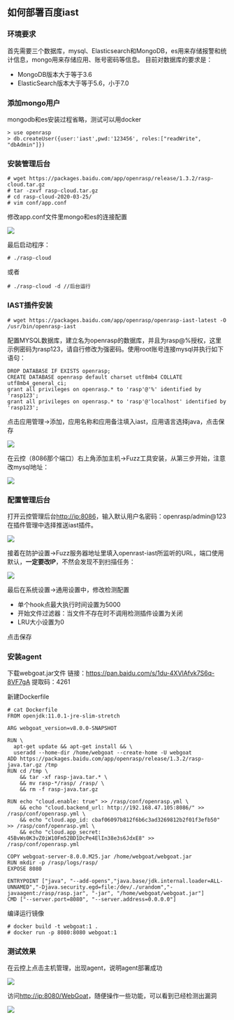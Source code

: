 ## 如何部署百度iast

### 环境要求

首先需要三个数据库，mysql、Elasticsearch和MongoDB，es用来存储报警和统计信息，mongo用来存储应用、账号密码等信息。
目前对数据库的要求是：  

* MongoDB版本大于等于3.6
* ElasticSearch版本大于等于5.6，小于7.0  

### 添加mongo用户  

mongodb和es安装过程省略，测试可以用docker  

```
> use openrasp
> db.createUser({user:'iast',pwd:'123456', roles:["readWrite", "dbAdmin"]})
```  

### 安装管理后台  

```
# wget https://packages.baidu.com/app/openrasp/release/1.3.2/rasp-cloud.tar.gz
# tar -zxvf rasp-cloud.tar.gz
# cd rasp-cloud-2020-03-25/
# vim conf/app.conf
```  

修改app.conf文件里mongo和es的连接配置  

![](_v_images/20200530223128220_22722.png)  

最后启动程序：  

```
# ./rasp-cloud
```  

或者  

```
# ./rasp-cloud -d //后台运行
```  

### IAST插件安装  

```
# wget https://packages.baidu.com/app/openrasp/openrasp-iast-latest -O /usr/bin/openrasp-iast
```  

配置MYSQL数据库，建立名为openrasp的数据库，并且为rasp@%授权，这里示例密码为rasp123，请自行修改为强密码。使用root账号连接mysql并执行如下语句：  

```
DROP DATABASE IF EXISTS openrasp;
CREATE DATABASE openrasp default charset utf8mb4 COLLATE utf8mb4_general_ci;
grant all privileges on openrasp.* to 'rasp'@'%' identified by 'rasp123';
grant all privileges on openrasp.* to 'rasp'@'localhost' identified by 'rasp123';
```  

点击应用管理->添加，应用名称和应用备注填入iast，应用语言选择java，点击保存  

![](_v_images/20200530223224882_15823.png)  

在云控（8086那个端口）右上角添加主机->Fuzz工具安装，从第三步开始，注意改mysql地址：  

![](_v_images/20200530223243576_19833.png)  

### 配置管理后台  

打开云控管理后台[http://ip:8086](http://ip:8086)，输入默认用户名密码：openrasp/admin@123
在插件管理中选择推送iast插件。  

![](_v_images/20200530223319083_19390.png)  

接着在防护设置->Fuzz服务器地址里填入openrast-iast所监听的URL，端口使用默认，**一定要改IP**，不然会发现不到扫描任务：  

![](_v_images/20200530223336445_19474.png)  

最后在系统设置->通用设置中，修改检测配置  

* 单个hook点最大执行时间设置为5000
* 开始文件过滤器：当文件不存在时不调用检测插件设置为关闭
* LRU大小设置为0  

点击保存  

### 安装agent  

下载webgoat.jar文件
链接：https://pan.baidu.com/s/1du-4XVlAfvk7S6q-8VF7gA 
提取码：4261   

新建Dockerfile  

```
# cat Dockerfile
FROM openjdk:11.0.1-jre-slim-stretch

ARG webgoat_version=v8.0.0-SNAPSHOT

RUN \
  apt-get update && apt-get install && \
  useradd --home-dir /home/webgoat --create-home -U webgoat
ADD https://packages.baidu.com/app/openrasp/release/1.3.2/rasp-java.tar.gz /tmp
RUN cd /tmp \
    && tar -xf rasp-java.tar.* \
    && mv rasp-*/rasp/ /rasp/ \
    && rm -f rasp-java.tar.gz

RUN echo "cloud.enable: true" >> /rasp/conf/openrasp.yml \
    && echo "cloud.backend_url: http://192.168.47.105:8086/" >> /rasp/conf/openrasp.yml \
    && echo "cloud.app_id: cbaf06097b812f6b6c3ad3269812b2f01f3efb50" >> /rasp/conf/openrasp.yml \
    && echo "cloud.app_secret: 45BvWs0K3vZ0iW10Fm52BD1DcPe4ElIn38e3s6JdxE8" >> /rasp/conf/openrasp.yml

COPY webgoat-server-8.0.0.M25.jar /home/webgoat/webgoat.jar
RUN mkdir -p /rasp/logs/rasp/
EXPOSE 8080

ENTRYPOINT ["java", "--add-opens","java.base/jdk.internal.loader=ALL-UNNAMED","-Djava.security.egd=file:/dev/./urandom","-javaagent:/rasp/rasp.jar", "-jar", "/home/webgoat/webgoat.jar"]
CMD ["--server.port=8080", "--server.address=0.0.0.0"]

```  

编译运行镜像  

```
# docker build -t webgoat:1 .
# docker run -p 8080:8080 webgoat:1
```  

### 测试效果  

在云控上点击主机管理，出现agent，说明agent部署成功  

![](_v_images/20200530223702415_4315.png)  
  
访问[http://ip:8080/WebGoat](http://ip:8080/WebGoat)，随便操作一些功能，可以看到已经检测出漏洞  

![](_v_images/20200530223733106_2980.png)
